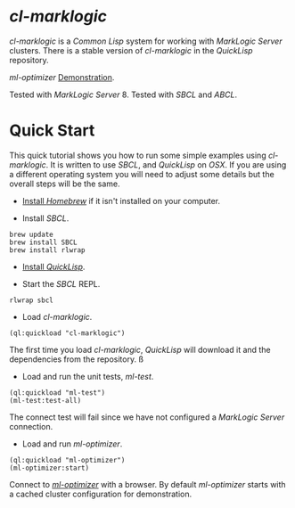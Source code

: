 # *cl-marklogic*
*cl-marklogic* is a *Common Lisp* system for working with *MarkLogic Server* clusters. There is a stable version of *cl-marklogic* in the *QuickLisp* repository.

*ml-optimizer* [Demonstration](http://opsresearch.com/demo/ml-optimizer/).

Tested with *MarkLogic Server* 8.
Tested with *SBCL* and *ABCL*.

# Quick Start

This quick tutorial shows you how to run some simple examples using *cl-marklogic*. It is written to use *SBCL*, and *QuickLisp* on *OSX*. If you are using a different operating system you will need to adjust some details but the overall steps will be the same.

* [Install *Homebrew*](http://brew.sh) if it isn't installed on your computer. 

* Install *SBCL*.
```
brew update
brew install SBCL
brew install rlwrap
```

* [Install *QuickLisp*](https://www.quicklisp.org/beta/#installation). 

* Start the *SBCL* REPL.
```
rlwrap sbcl
```

* Load *cl-marklogic*.
```
(ql:quickload "cl-marklogic")
```
The first time you load *cl-marklogic*, *QuickLisp* will download it and the dependencies from the repository.
ß
* Load and run the unit tests, *ml-test*.
```
(ql:quickload "ml-test")
(ml-test:test-all)
```
The connect test will fail since we have not configured a *MarkLogic Server* connection. 

* Load and run *ml-optimizer*.
```
(ql:quickload "ml-optimizer")
(ml-optimizer:start)
```
Connect to [*ml-optimizer*](http://localhost:9001) with a browser. By default *ml-optimizer* starts with a cached cluster configuration for demonstration.



